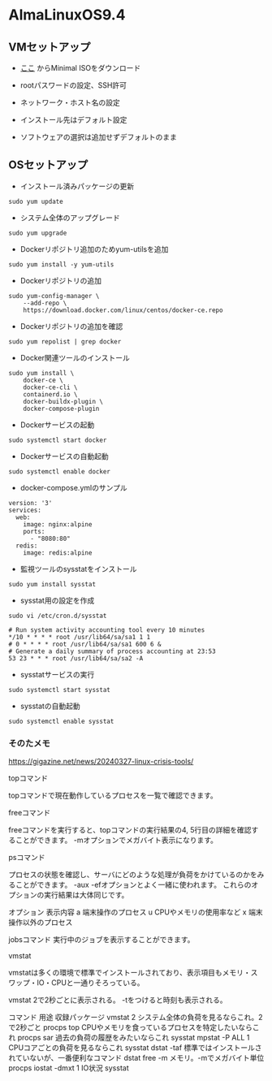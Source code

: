 # AlmaLinuxOS9.4

## VMセットアップ


* [ここ](https://almalinux.org/ja/get-almalinux/) からMinimal ISOをダウンロード

* rootパスワードの設定、SSH許可

* ネットワーク・ホスト名の設定

* インストール先はデフォルト設定

* ソフトウェアの選択は追加せずデフォルトのまま


## OSセットアップ

* インストール済みパッケージの更新
```
sudo yum update
```
* システム全体のアップグレード
```
sudo yum upgrade
```

* Dockerリポジトリ追加のためyum-utilsを追加
```
sudo yum install -y yum-utils
```
* Dockerリポジトリの追加
```
sudo yum-config-manager \
    --add-repo \
    https://download.docker.com/linux/centos/docker-ce.repo
```
* Dockerリポジトリの追加を確認
```
sudo yum repolist | grep docker
```

* Docker関連ツールのインストール
```
sudo yum install \
    docker-ce \
    docker-ce-cli \
    containerd.io \
    docker-buildx-plugin \
    docker-compose-plugin
```

* Dockerサービスの起動
```
sudo systemctl start docker
```
* Dockerサービスの自動起動
```
sudo systemctl enable docker
```
* docker-compose.ymlのサンプル
```
version: '3'
services:
  web:
    image: nginx:alpine
    ports:
      - "8080:80"
  redis:
    image: redis:alpine
```

* 監視ツールのsysstatをインストール
```
sudo yum install sysstat
```

* sysstat用の設定を作成
```
sudo vi /etc/cron.d/sysstat
```
```
# Run system activity accounting tool every 10 minutes
*/10 * * * * root /usr/lib64/sa/sa1 1 1
# 0 * * * * root /usr/lib64/sa/sa1 600 6 &
# Generate a daily summary of process accounting at 23:53
53 23 * * * root /usr/lib64/sa/sa2 -A
```
* sysstatサービスの実行
```
sudo systemctl start sysstat 
```
* sysstatの自動起動
```
sudo systemctl enable sysstat 
```






### そのたメモ

https://gigazine.net/news/20240327-linux-crisis-tools/

topコマンド

topコマンドで現在動作しているプロセスを一覧で確認できます。

freeコマンド

freeコマンドを実行すると、topコマンドの実行結果の4, 5行目の詳細を確認することができます。
-mオプションでメガバイト表示になります。

psコマンド

プロセスの状態を確認し、サーバにどのような処理が負荷をかけているのかをみることができます。
-aux -efオプションとよく一緒に使われます。
これらのオプションの実行結果は大体同じです。


オプション	表示内容
a	端末操作のプロセス
u	CPUやメモリの使用率など
x	端末操作以外のプロセス


jobsコマンド
実行中のジョブを表示することができます。

vmstat

vmstatは多くの環境で標準でインストールされており、表示項目もメモリ・スワップ・IO・CPUと一通りそろっている。

vmstat 2で2秒ごとに表示される。
-tをつけると時刻も表示される。


コマンド	用途	収録パッケージ
vmstat 2	システム全体の負荷を見るならこれ。2で2秒ごと	procps
top	CPUやメモリを食っているプロセスを特定したいならこれ	procps
sar	過去の負荷の履歴をみたいならこれ	sysstat
mpstat -P ALL 1	CPUコアごとの負荷を見るならこれ	sysstat
dstat -taf	標準ではインストールされていないが、一番便利なコマンド	dstat
free -m	メモリ。-mでメガバイト単位	procps
iostat -dmxt 1	IO状況	sysstat